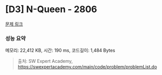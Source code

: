 # [D3] N-Queen - 2806 

[문제 링크](https://swexpertacademy.com/main/code/problem/problemDetail.do?contestProbId=AV7GKs06AU0DFAXB) 

### 성능 요약

메모리: 22,412 KB, 시간: 190 ms, 코드길이: 1,484 Bytes



> 출처: SW Expert Academy, https://swexpertacademy.com/main/code/problem/problemList.do